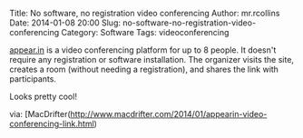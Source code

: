 Title: No software, no registration video conferencing
Author: mr.rcollins
Date: 2014-01-08 20:00
Slug: no-software-no-registration-video-conferencing
Category: Software
Tags: videoconferencing

[appear.in](https://appear.in/) is a video conferencing platform for up to 8
people. It doesn't require any registration or software installation. The
organizer visits the site, creates a room (without needing a registration), and
shares the link with participants.

Looks pretty cool!

via: [MacDrifter(http://www.macdrifter.com/2014/01/appearin-video-conferencing-link.html)
